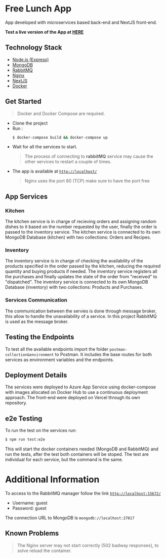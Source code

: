 # Free Lunch App
App developed with microservices based back-end and NextJS front-end.

**Test a live version of the App at [HERE](https://free-lunch.vercel.app)**


## Technology Stack
- [Node.js (Express)](https://expressjs.com/)
- [MongoDB](https://www.mongodb.com/)
- [RabbitMQ](https://www.rabbitmq.com/)
- [Nginx](https://www.nginx.com/)
- [NextJS](https://nextjs.org/)
- [Docker](https://www.docker.com/)

## Get Started
> Docker and Docker Compose are required.
- Clone the project
- Run :
  ```bash
  $ docker-compose build && docker-compose up
  ```
- Wait for all the services to start.
    > The process of connecting to **rabbitMQ** service may cause the other services to restart a couple of times.
- The app is available at [`http://localhost/`](http://localhost/)
    > Nginx uses the port 80 (TCP) make sure to have the port free

## App Services

### Kitchen

The kitchen service is in charge of recieving orders and assigning random dishes to it based on the number requested by the user, finally the order is passed to the inventory service. The kitchen service is connected to its own MongoDB Database (kitchen) with two collections: Orders and Recipes. 

### Inventory

The inventory service is in charge of checking the availability of the products specified in the order passed by the kitchen, reducing the required quantity and buying products if needed. The inventory service registers all the purchases and finally updates the state of the order from "received" to "dispatched". The inventory service is connected to its own MongoDB Database (inventory) with two collections: Products and Purchases.

### Services Communication
The communication between the servies is done through message broker, this allow to handle the unavailability of a service. In this project RabbitMQ is used as the message broker.
## Testing the Endpoints
To test all the available endpoints import the folder `postman-collection&environment` to Postman. It includes the base routes for both services as environment variables and the endpoints.

## Deployment Details

The services were deployed to Azure App Service using docker-compose with images allocated on Docker Hub to use a continuous deployment approach. The front-end were deployed on Vercel through its own repository.

## e2e Testing

To run the test on the services run:
```bash
$ npm run test:e2e
```
This will start the docker containers needed (MongoDB and RabbitMQ) and run the tests, after the test both containers will be stoped. The test are individual for each service, but the command is the same.

# Additional Information

To access to the RabbitMQ manager follow the link [`http://localhost:15672/`](http://localhost:15672/)

- Username: guest
- Password: guest

The connection URL to MongoDB is `mongodb://localhost:27017`

## Known Problems

> The Nginx server may not start correctly (502 badway responses), to solve reload the container.






